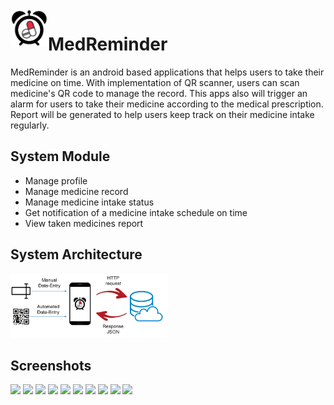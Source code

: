 <img src="https://github.com/NURULFARAHINirwanshah/MedReminder/blob/master/app/src/main/res/drawable/logo.png" align="left" width="60px">

# MedReminder
MedReminder is an android based applications that helps users to take their medicine on time. With implementation of QR scanner, users can scan medicine's QR code to manage the record. This apps also will trigger an alarm for users to take their medicine according to the medical prescription. Report will be generated to help users keep track on their medicine intake regularly.
 
## System Module
* Manage profile
*	Manage medicine record
*	Manage medicine intake status
*	Get notification of a medicine intake schedule on time
*	View taken medicines report

## System Architecture
<img src="https://github.com/NURULFARAHINirwanshah/MedReminder/blob/master/screenshots/architecture.png" width="50%">

## Screenshots
<img src="https://github.com/NURULFARAHINirwanshah/MedReminder/blob/master/screenshots/s1.png" width="50px">

<img src="https://github.com/NURULFARAHINirwanshah/MedReminder/blob/master/screenshots/s2.png" width="50%">

<img src="https://github.com/NURULFARAHINirwanshah/MedReminder/blob/master/screenshots/s3.png" width="50%">

<img src="https://github.com/NURULFARAHINirwanshah/MedReminder/blob/master/screenshots/s4.png" width="50%">

<img src="https://github.com/NURULFARAHINirwanshah/MedReminder/blob/master/screenshots/s5.png" width="50%">

<img src="https://github.com/NURULFARAHINirwanshah/MedReminder/blob/master/screenshots/s6.png" width="50%">

<img src="https://github.com/NURULFARAHINirwanshah/MedReminder/blob/master/screenshots/s7.png" width="50%">

<img src="https://github.com/NURULFARAHINirwanshah/MedReminder/blob/master/screenshots/s8.png" width="50%">

<img src="https://github.com/NURULFARAHINirwanshah/MedReminder/blob/master/screenshots/s9.png" width="50%">

<img src="https://github.com/NURULFARAHINirwanshah/MedReminder/blob/master/screenshots/s10.png" width="50%">
